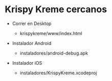 # Krispy Kreme cercanos

- Correr en Desktop
  - krispykreme/www/index.html

- Instalador Android
  - instaladores/android-debug.apk
  
- Instalador iOS
  - instaladores/KrispyKreme.xcodeproj
